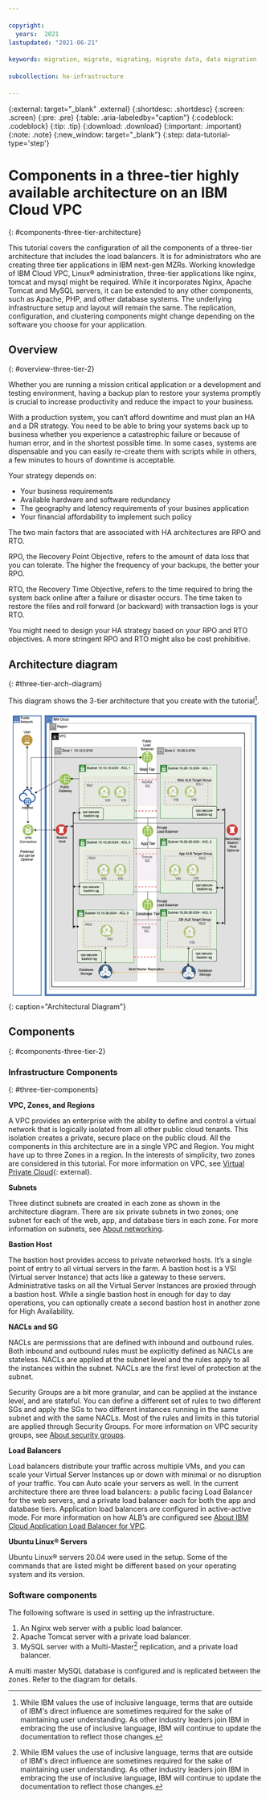 ```yaml
---

copyright:
  years:  2021
lastupdated: "2021-06-21"

keywords: migration, migrate, migrating, migrate data, data migration

subcollection: ha-infrastructure

---
```


{:external: target="_blank" .external}
{:shortdesc: .shortdesc}
{:screen: .screen}
{:pre: .pre}
{:table: .aria-labeledby="caption"}
{:codeblock: .codeblock}
{:tip: .tip}
{:download: .download}
{:important: .important}
{:note: .note}
{:new_window: target="_blank"}
{:step: data-tutorial-type='step'}


# Components in a three-tier highly available architecture on an IBM Cloud VPC
{: #components-three-tier-architecture}

This tutorial covers the configuration of all the components of a three-tier architecture that includes the load balancers. It is for administrators who are creating three tier applications in IBM next-gen MZRs. Working knowledge of IBM Cloud VPC, Linux&reg; administration, three-tier applications like nginx, tomcat and mysql might be required. While it incorporates Nginx, Apache Tomcat and MySQL servers, it can be extended to any other components, such as Apache, PHP, and other database systems. The underlying infrastructure setup and layout will remain the same. The replication, configuration, and clustering components might change depending on the software you choose for your application.

## Overview
{: #overview-three-tier-2}

Whether you are running a mission critical application or a development and testing environment, having a backup plan to restore your systems promptly is crucial to increase productivity and reduce the impact to your business.

With a production system, you can’t afford downtime and must plan an HA and a DR strategy. You need to be able to bring your systems back up to business whether you experience a catastrophic failure or because of human error, and in the shortest possible time. In some cases, systems are dispensable and you can easily re-create them with scripts while in others, a few minutes to hours of downtime is acceptable.

Your strategy depends on:

*   Your business requirements
*   Available hardware and software redundancy
*   The geography and latency requirements of your busines application
*   Your financial affordability to implement such policy

The two main factors that are associated with HA architectures are RPO and RTO.

RPO, the Recovery Point Objective, refers to the amount of data loss that you can tolerate. The higher the frequency of your backups, the better your RPO.

RTO, the Recovery Time Objective, refers to the time required to bring the system back online after a failure or disaster occurs. The time taken to restore the files and roll forward (or backward) with transaction logs is your RTO.

You might need to design your HA strategy based on your RPO and RTO objectives. A more stringent RPO and RTO might also be cost prohibitive.

## Architecture diagram
{: #three-tier-arch-diagram}

This diagram shows the 3-tier architecture that you create with the tutorial[^master]. 

![Two different types of bare metal deployment.](images/3_tier_tut.png){: caption="Architectural Diagram"}

[^master]:While IBM values the use of inclusive language, terms that are outside of IBM's direct influence are sometimes required for the sake of maintaining user understanding. As other industry leaders join IBM in embracing the use of inclusive language, IBM will continue to update the documentation to reflect those changes.

## Components
{: #components-three-tier-2}

### Infrastructure Components
{: #three-tier-components}

**VPC, Zones, and Regions**

A VPC provides an enterprise with the ability to define and control a virtual network that is logically isolated from all other public cloud tenants. This isolation creates a private, secure place on the public cloud. All the components in this architecture are in a single VPC and Region. You might have up to three Zones in a region. In the interests of simplicity, two zones are considered in this tutorial. For more information on VPC, see [Virtual Private Cloud](https://www.ibm.com/cloud/learn/vpc){: external}.

**Subnets**

Three distinct subnets are created in each zone as shown in the architecture diagram. There are six private subnets in two zones; one subnet for each of the web, app, and database tiers in each zone.
For more information on subnets, see [About networking](https://cloud.ibm.com/docs/vpc?topic=vpc-about-networking-for-vpc).

**Bastion Host**

The bastion host provides access to private networked hosts. It’s a single point of entry to all virtual servers in the farm. A bastion host is a VSI (Virtual server Instance) that acts like a gateway to these servers. Administrative tasks on all the Virtual Server Instances are proxied through a bastion host. While a single bastion host in enough for day to day operations, you can optionally create a second bastion host in another zone for High Availability.

**NACLs and SG**

NACLs are permissions that are defined with inbound and outbound rules. Both inbound and outbound rules must be explicitly defined as NACLs are stateless. NACLs are applied at the subnet level and the rules apply to all the instances within the subnet. NACLs are the first level of protection at the subnet.

Security Groups are a bit more granular, and can be applied at the instance level, and are stateful. You can define a different set of rules to two different SGs and apply the SGs to two different instances running in the same subnet and with the same NACLs. Most of the rules and limits in this tutorial are applied through Security Groups.
For more information on VPC security groups, see [About security groups](https://cloud.ibm.com/docs/vpc?topic=vpc-using-security-groups).

**Load Balancers**

Load balancers distribute your traffic across multiple VMs, and you can scale your Virtual Server Instances up or down with minimal or no disruption of your traffic. You can Auto scale your servers as well. In the current architecture there are three load balancers: a public facing Load Balancer for the web servers, and a private load balancer each for both the app and database tiers. Application load balancers are configured in active-active mode. 
For more information on how ALB’s are configured see [About IBM Cloud Application Load Balancer for VPC](https://cloud.ibm.com/docs/vpc?topic=vpc-load-balancers).

**Ubuntu Linux&reg; Servers**

Ubuntu Linux&reg; servers 20.04 were used in the setup. Some of the commands that are listed might be different based on your operating system and its version.

### Software components

The following software is used in setting up the infrastructure.

1.  An Nginx web server with a public load balancer.
2.  Apache Tomcat server with a private load balancer.
3.  MySQL server with a Multi-Master[^master2] replication, and a private load balancer.

[^master2]:While IBM values the use of inclusive language, terms that are outside of IBM's direct influence are sometimes required for the sake of maintaining user understanding. As other industry leaders join IBM in embracing the use of inclusive language, IBM will continue to update the documentation to reflect those changes.

A multi master MySQL database is configured and is replicated between the zones. Refer to the diagram for details.
